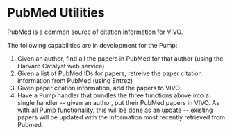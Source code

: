# PubMed Utilities

PubMed is a common source of citation information for VIVO.  

The following capabilities are in development for the Pump:

1. Given an author, find all the papers in PubMed for that author (using the Harvard Catalyst web service)
1. Given a list of PubMed IDs for papers, retreive the paper citation information from PubMed (using Entrez)
1. Given paper citation information, add the papers to VIVO.
1. Have a Pump handler that bundles the three functions above into a single handler -- given an author, put
their PubMed papers in VIVO.  As with all Pump functionality, this will be done as an update -- existing 
papers will be updated with the information most recently retrieved from Pubmed.